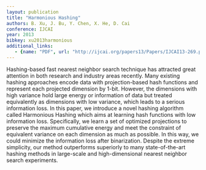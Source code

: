 ```yaml
---
layout: publication
title: "Harmonious Hashing"
authors: B. Xu, J. Bu, Y. Chen, X. He, D. Cai
conference: IJCAI
year: 2013
bibkey: xu2013harmonious
additional_links:
   - {name: "PDF", url: "http://ijcai.org/papers13/Papers/IJCAI13-269.pdf"}
---
```

Hashing-based fast nearest neighbor search technique
has attracted great attention in both research
and industry areas recently. Many existing hashing
approaches encode data with projection-based hash
functions and represent each projected dimension
by 1-bit. However, the dimensions with high variance
hold large energy or information of data but
treated equivalently as dimensions with low variance,
which leads to a serious information loss. In
this paper, we introduce a novel hashing algorithm
called Harmonious Hashing which aims at learning
hash functions with low information loss. Specifically,
we learn a set of optimized projections to
preserve the maximum cumulative energy and meet
the constraint of equivalent variance on each dimension
as much as possible. In this way, we could
minimize the information loss after binarization.
Despite the extreme simplicity, our method outperforms
superiorly to many state-of-the-art hashing
methods in large-scale and high-dimensional nearest
neighbor search experiments.
